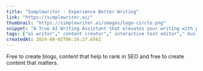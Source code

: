 ```yaml
---
title: "Simplewriter - Experience Better Writing"
link: "https://simplewriter.ai/"
thumbnail: "https://simplewriter.ai/images/logo-circle.png"
snippet: "A True AI Writing Assistant that elevates your writing with powerful AI, effortlessly searching the web and your files. Instantly create diagrams, charts and images to perfectly match your content."
tags: ["ai writer"," content creator"," interactive text editor"," built'in assistance"]
createdAt: 2024-08-02T06:16:27.656Z
---
```

Free to create blogs, content that help to rank in SEO and  free to create content that matters.
